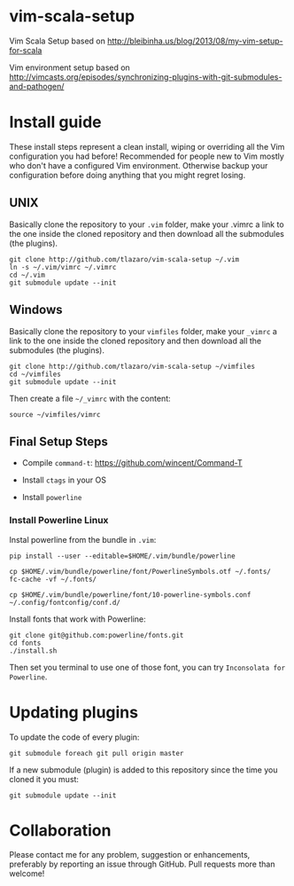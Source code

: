 vim-scala-setup
===============

Vim Scala Setup based on http://bleibinha.us/blog/2013/08/my-vim-setup-for-scala

Vim environment setup based on http://vimcasts.org/episodes/synchronizing-plugins-with-git-submodules-and-pathogen/

Install guide
=============

These install steps represent a clean install, wiping or overriding all the Vim configuration you had before! Recommended for people new to Vim mostly who don't have a configured Vim environment. Otherwise backup your configuration before doing anything that you might regret losing.

UNIX
----

Basically clone the repository to your ``.vim`` folder, make your .vimrc a link to the one inside the cloned repository and then download all the submodules (the plugins).

    git clone http://github.com/tlazaro/vim-scala-setup ~/.vim
    ln -s ~/.vim/vimrc ~/.vimrc
    cd ~/.vim
    git submodule update --init
    
Windows
-------

Basically clone the repository to your ``vimfiles`` folder, make your ``_vimrc`` a link to the one inside the cloned repository and then download all the submodules (the plugins).

    git clone http://github.com/tlazaro/vim-scala-setup ~/vimfiles
    cd ~/vimfiles
    git submodule update --init
    
Then create a file ``~/_vimrc`` with the content:

    source ~/vimfiles/vimrc
    
Final Setup Steps
------------------

  * Compile ``command-t``: https://github.com/wincent/Command-T

  * Install ``ctags`` in your OS 

  * Install `powerline`

### Install Powerline Linux

Instal powerline from the bundle in `.vim`:

    pip install --user --editable=$HOME/.vim/bundle/powerline

    cp $HOME/.vim/bundle/powerline/font/PowerlineSymbols.otf ~/.fonts/
    fc-cache -vf ~/.fonts/

    cp $HOME/.vim/bundle/powerline/font/10-powerline-symbols.conf ~/.config/fontconfig/conf.d/

Install fonts that work with Powerline:

    git clone git@github.com:powerline/fonts.git
    cd fonts
    ./install.sh

Then set you terminal to use one of those font, you can try `Inconsolata for Powerline`.

Updating plugins
================

To update the code of every plugin:

    git submodule foreach git pull origin master
    
If a new submodule (plugin) is added to this repository since the time you cloned it you must:

    git submodule update --init
    
Collaboration
=============

Please contact me for any problem, suggestion or enhancements, preferably by reporting an issue through GitHub. Pull requests more than welcome!

